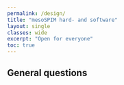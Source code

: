 ```yaml
---
permalink: /design/
title: "mesoSPIM hard- and software"
layout: single
classes: wide
excerpt: "Open for everyone"
toc: true
---
```


## General questions

